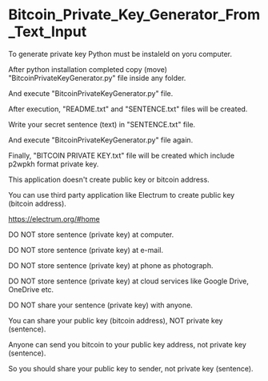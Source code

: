# Bitcoin_Private_Key_Generator_From_Text_Input


To generate private key Python must be instaleld on yoru computer.

After python installation completed copy (move) "BitcoinPrivateKeyGenerator.py" file inside any folder.

And execute "BitcoinPrivateKeyGenerator.py" file.

After execution, "README.txt" and "SENTENCE.txt" files will be created.

Write your secret sentence (text) in "SENTENCE.txt" file.

And execute "BitcoinPrivateKeyGenerator.py" file again.

Finally, "BITCOIN PRIVATE KEY.txt" file will be created which include p2wpkh format private key.

This application doesn't create public key or bitcoin address. 

You can use third party application like Electrum to create public key (bitcoin address). 

https://electrum.org/#home




DO NOT store sentence (private key) at computer.

DO NOT store sentence (private key) at e-mail.

DO NOT store sentence (private key) at phone as photograph.

DO NOT store sentence (private key) at cloud services like Google Drive, OneDrive etc.

DO NOT share your sentence (private key) with anyone.




You can share your public key (bitcoin address), NOT private key (sentence).

Anyone can send you bitcoin to your public key address, not private key (sentence).

So you should share your public key to sender, not private key (sentence).


